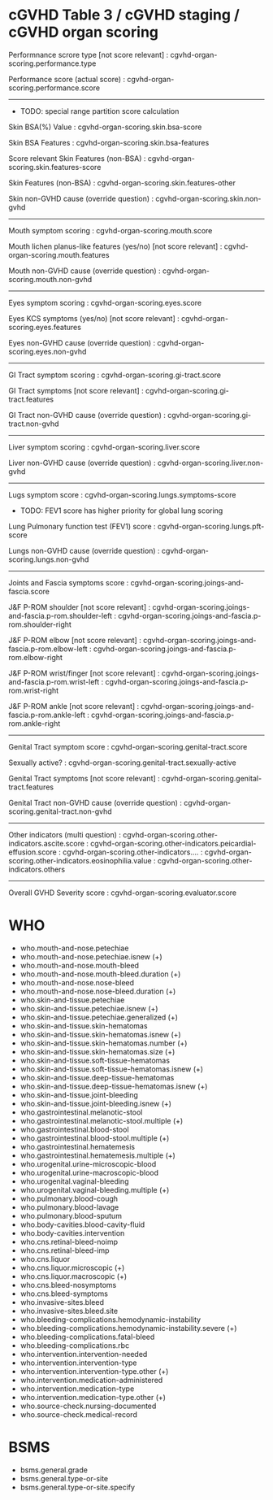 
# cGVHD Table 3 / cGVHD staging / cGVHD organ scoring

Performnance scrore type [not score relevant]
: cgvhd-organ-scoring.performance.type

Performance score (actual score)
: cgvhd-organ-scoring.performance.score

-----

* TODO: special range partition score calculation

Skin BSA(%) Value
: cgvhd-organ-scoring.skin.bsa-score

Skin BSA Features
: cgvhd-organ-scoring.skin.bsa-features

Score relevant Skin Features (non-BSA)
: cgvhd-organ-scoring.skin.features-score

Skin Features (non-BSA)
: cgvhd-organ-scoring.skin.features-other

Skin non-GVHD cause (override question)
: cgvhd-organ-scoring.skin.non-gvhd

-----

Mouth symptom scoring
: cgvhd-organ-scoring.mouth.score

Mouth lichen planus-like features (yes/no) [not score relevant]
: cgvhd-organ-scoring.mouth.features

Mouth non-GVHD cause (override question)
: cgvhd-organ-scoring.mouth.non-gvhd

-----

Eyes symptom scoring
: cgvhd-organ-scoring.eyes.score

Eyes KCS symptoms (yes/no) [not score relevant]
: cgvhd-organ-scoring.eyes.features

Eyes non-GVHD cause (override question)
: cgvhd-organ-scoring.eyes.non-gvhd

-----

GI Tract symptom scoring
: cgvhd-organ-scoring.gi-tract.score

GI Tract symptoms [not score relevant]
: cgvhd-organ-scoring.gi-tract.features

GI Tract non-GVHD cause (override question)
: cgvhd-organ-scoring.gi-tract.non-gvhd

-----

Liver symptom scoring
: cgvhd-organ-scoring.liver.score

Liver non-GVHD cause (override question)
: cgvhd-organ-scoring.liver.non-gvhd

-----

Lugs symptom score
: cgvhd-organ-scoring.lungs.symptoms-score

* TODO: FEV1 score has higher priority for global lung scoring

Lung Pulmonary function test (FEV1) score
: cgvhd-organ-scoring.lungs.pft-score

Lungs non-GVHD cause (override question)
: cgvhd-organ-scoring.lungs.non-gvhd

-----

Joints and Fascia symptoms score
: cgvhd-organ-scoring.joings-and-fascia.score

J&F P-ROM shoulder [not score relevant]
: cgvhd-organ-scoring.joings-and-fascia.p-rom.shoulder-left
: cgvhd-organ-scoring.joings-and-fascia.p-rom.shoulder-right

J&F P-ROM elbow [not score relevant]
: cgvhd-organ-scoring.joings-and-fascia.p-rom.elbow-left
: cgvhd-organ-scoring.joings-and-fascia.p-rom.elbow-right

J&F P-ROM wrist/finger [not score relevant]
: cgvhd-organ-scoring.joings-and-fascia.p-rom.wrist-left
: cgvhd-organ-scoring.joings-and-fascia.p-rom.wrist-right

J&F P-ROM ankle [not score relevant]
: cgvhd-organ-scoring.joings-and-fascia.p-rom.ankle-left
: cgvhd-organ-scoring.joings-and-fascia.p-rom.ankle-right

-----

Genital Tract symptom score
: cgvhd-organ-scoring.genital-tract.score

Sexually active?
: cgvhd-organ-scoring.genital-tract.sexually-active

Genital Tract symptoms [not score relevant]
: cgvhd-organ-scoring.genital-tract.features

Genital Tract non-GVHD cause (override question)
: cgvhd-organ-scoring.genital-tract.non-gvhd

-----

Other indicators (multi question)
: cgvhd-organ-scoring.other-indicators.ascite.score
: cgvhd-organ-scoring.other-indicators.peicardial-effusion.score
: cgvhd-organ-scoring.other-indicators....
: cgvhd-organ-scoring.other-indicators.eosinophilia.value
: cgvhd-organ-scoring.other-indicators.others

-----

Overall GVHD Severity score
: cgvhd-organ-scoring.evaluator.score

# WHO

* who.mouth-and-nose.petechiae
* who.mouth-and-nose.petechiae.isnew (+)
* who.mouth-and-nose.mouth-bleed
* who.mouth-and-nose.mouth-bleed.duration (+)
* who.mouth-and-nose.nose-bleed
* who.mouth-and-nose.nose-bleed.duration (+)
* who.skin-and-tissue.petechiae
* who.skin-and-tissue.petechiae.isnew (+)
* who.skin-and-tissue.petechiae.generalized (+)
* who.skin-and-tissue.skin-hematomas
* who.skin-and-tissue.skin-hematomas.isnew (+)
* who.skin-and-tissue.skin-hematomas.number (+)
* who.skin-and-tissue.skin-hematomas.size (+)
* who.skin-and-tissue.soft-tissue-hematomas
* who.skin-and-tissue.soft-tissue-hematomas.isnew (+)
* who.skin-and-tissue.deep-tissue-hematomas
* who.skin-and-tissue.deep-tissue-hematomas.isnew (+)
* who.skin-and-tissue.joint-bleeding
* who.skin-and-tissue.joint-bleeding.isnew (+)
* who.gastrointestinal.melanotic-stool
* who.gastrointestinal.melanotic-stool.multiple (+)
* who.gastrointestinal.blood-stool
* who.gastrointestinal.blood-stool.multiple (+)
* who.gastrointestinal.hematemesis
* who.gastrointestinal.hematemesis.multiple (+)
* who.urogenital.urine-microscopic-blood
* who.urogenital.urine-macroscopic-blood
* who.urogenital.vaginal-bleeding
* who.urogenital.vaginal-bleeding.multiple (+)
* who.pulmonary.blood-cough
* who.pulmonary.blood-lavage
* who.pulmonary.blood-sputum
* who.body-cavities.blood-cavity-fluid
* who.body-cavities.intervention
* who.cns.retinal-bleed-noimp
* who.cns.retinal-bleed-imp
* who.cns.liquor
* who.cns.liquor.microscopic (+)
* who.cns.liquor.macroscopic (+)
* who.cns.bleed-nosymptoms
* who.cns.bleed-symptoms
* who.invasive-sites.bleed
* who.invasive-sites.bleed.site
* who.bleeding-complications.hemodynamic-instability
* who.bleeding-complications.hemodynamic-instability.severe (+)
* who.bleeding-complications.fatal-bleed
* who.bleeding-complications.rbc
* who.intervention.intervention-needed
* who.intervention.intervention-type
* who.intervention.intervention-type.other (+)
* who.intervention.medication-administered
* who.intervention.medication-type
* who.intervention.medication-type.other (+)
* who.source-check.nursing-documented
* who.source-check.medical-record


# BSMS

* bsms.general.grade
* bsms.general.type-or-site
* bsms.general.type-or-site.specify
